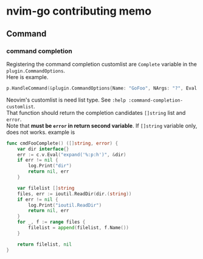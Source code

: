 nvim-go contributing memo
=========================

Command
-------

### command completion

Registering the command completion customlist are `Complete` variable in the `plugin.CommandOptions`.  
Here is example.

```go
p.HandleCommand(&plugin.CommandOptions{Name: "GoFoo", NArgs: "?", Eval: "expand('%:p')", Complete: "customlist,GoFooCompletion"}, cmdFoo)
```

Neovim's customlist is need list type. See `:help :command-completion-customlist`.  
That function should return the completion candidates `[]string` list and `error`.  
Note that **must be `error` in return second variable**. If `[]string` variable only, does not works. example is

```go
func cmdFooComplete() ([]string, error) {
	var dir interface{}
	err := c.v.Eval("expand('%:p:h')", &dir)
	if err != nil {
		log.Print("dir")
		return nil, err
	}

	var filelist []string
	files, err := ioutil.ReadDir(dir.(string))
	if err != nil {
		log.Print("ioutil.ReadDir")
		return nil, err
	}
	for _, f := range files {
		filelist = append(filelist, f.Name())
	}

	return filelist, nil
}
```
